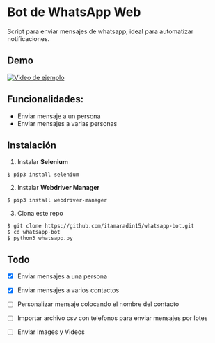 Bot de WhatsApp Web
============
Script para enviar mensajes de whatsapp, ideal para automatizar notificaciones.

## Demo
[![Video de ejemplo](http://i3.ytimg.com/vi/-_A-2OwE9Kg/hqdefault.jpg)](https://www.youtube.com/watch?v=-_A-2OwE9Kg "Click para ver el video")


## Funcionalidades:
  * Enviar mensaje a un persona
  * Enviar mensajes a varias personas

## Instalación
1. Instalar **Selenium**
```
$ pip3 install selenium
```
2. Instalar **Webdriver Manager**
```
$ pip3 install webdriver-manager
```
3. Clona este repo
```
$ git clone https://github.com/itamaradin15/whatsapp-bot.git
$ cd whatsapp-bot
$ python3 whatsapp.py
```

## Todo
- [x] Enviar mensajes a una persona
- [x] Enviar mensajes a varios contactos
- [ ] Personalizar mensaje colocando el nombre del contacto
- [ ] Importar archivo csv con telefonos para enviar mensajes por lotes
- [ ] Enviar Images y Videos
  
